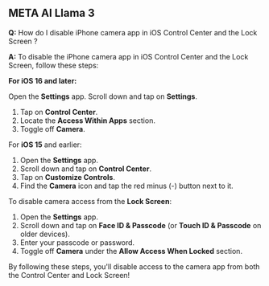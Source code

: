 ## META AI Llama 3

**Q:** How do I disable iPhone camera app in iOS Control Center and the Lock Screen ?

**A:** To disable the iPhone camera app in iOS Control Center and the Lock Screen, follow these steps:

**For iOS 16 and later:**

Open the **Settings** app.
Scroll down and tap on **Settings**.

1. Tap on **Control Center**.
1. Locate the **Access Within Apps** section.
1. Toggle off **Camera**.

For **iOS 15** and earlier:

1. Open the **Settings** app.
1. Scroll down and tap on **Control Center**.
1. Tap on **Customize Controls**.
1. Find the **Camera** icon and tap the red minus (-) button next to it.

To disable camera access from the **Lock Screen**:

1. Open the **Settings** app.
1. Scroll down and tap on **Face ID & Passcode** (or **Touch ID & Passcode** on older devices).
1. Enter your passcode or password.
1. Toggle off **Camera** under the **Allow Access When Locked** section.

By following these steps, you'll disable access to the camera app from both the Control Center and Lock Screen!
